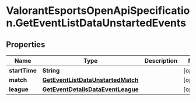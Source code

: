# ValorantEsportsOpenApiSpecification.GetEventListDataUnstartedEvents

## Properties
Name | Type | Description | Notes
------------ | ------------- | ------------- | -------------
**startTime** | **String** |  | [optional] 
**match** | [**GetEventListDataUnstartedMatch**](GetEventListDataUnstartedMatch.md) |  | [optional] 
**league** | [**GetEventDetailsDataEventLeague**](GetEventDetailsDataEventLeague.md) |  | [optional] 
